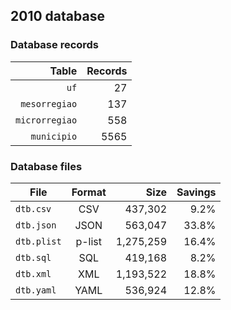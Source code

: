 ## 2010 database

### Database records

| Table          | Records |
| --------------:| -------:|
| `uf`           |      27 |
| `mesorregiao`  |     137 |
| `microrregiao` |     558 |
| `municipio`    |    5565 |

### Database files

| File        | Format         | Size      | Savings |
| ----------- |:--------------:| ---------:| -------:|
| `dtb.csv`   | CSV            |   437,302 |    9.2% |
| `dtb.json`  | JSON           |   563,047 |   33.8% |
| `dtb.plist` | p-list         | 1,275,259 |   16.4% |
| `dtb.sql`   | SQL            |   419,168 |    8.2% |
| `dtb.xml`   | XML            | 1,193,522 |   18.8% |
| `dtb.yaml`  | YAML           |   536,924 |   12.8% |
